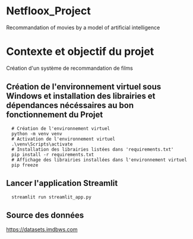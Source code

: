 # Netfloox_Project
Recommandation of movies by a model of artificial intelligence

# Contexte et objectif du projet
Création d'un système de recommandation de films

## Création de l'environnement virtuel sous Windows et installation des librairies et dépendances nécéssaires au bon fonctionnement du Projet 
```shell
  # Création de l'environnement virtuel
  python -m venv venv
  # Activation de l'environnement virtuel
  .\venv\Scripts\activate
  # Installation des librairies listées dans 'requirements.txt'
  pip install -r requirements.txt
  # Affichage des librairies installées dans l'environnement virtuel
  pip freeze
```

## Lancer l'application Streamlit
```shell
  streamlit run streamlit_app.py
```

## Source des données
https://datasets.imdbws.com



